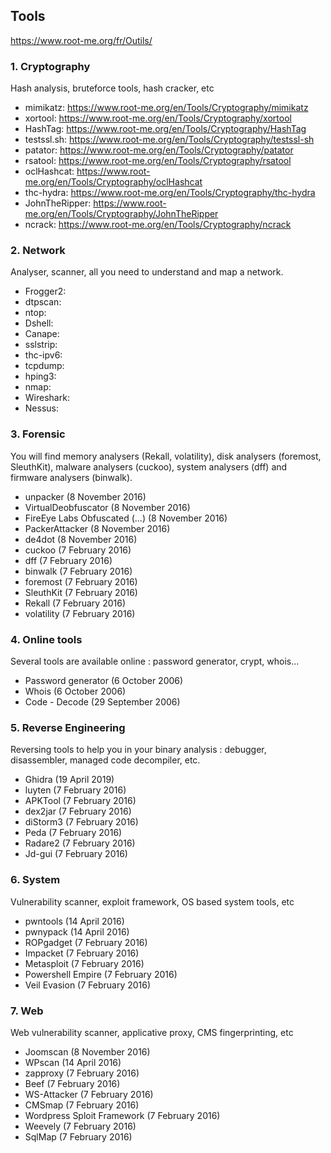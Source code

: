 ## Tools
https://www.root-me.org/fr/Outils/


### 1. Cryptography
Hash analysis, bruteforce tools, hash cracker, etc

- mimikatz: https://www.root-me.org/en/Tools/Cryptography/mimikatz
- xortool: https://www.root-me.org/en/Tools/Cryptography/xortool
- HashTag: https://www.root-me.org/en/Tools/Cryptography/HashTag
- testssl.sh: https://www.root-me.org/en/Tools/Cryptography/testssl-sh
- patator: https://www.root-me.org/en/Tools/Cryptography/patator
- rsatool: https://www.root-me.org/en/Tools/Cryptography/rsatool
- oclHashcat: https://www.root-me.org/en/Tools/Cryptography/oclHashcat
- thc-hydra: https://www.root-me.org/en/Tools/Cryptography/thc-hydra
- JohnTheRipper: https://www.root-me.org/en/Tools/Cryptography/JohnTheRipper
- ncrack: https://www.root-me.org/en/Tools/Cryptography/ncrack

### 2. Network
Analyser, scanner, all you need to understand and map a network.

- Frogger2: 
- dtpscan:
- ntop:
- Dshell:
- Canape:
- sslstrip:
- thc-ipv6:
- tcpdump:
- hping3:
- nmap:
- Wireshark:
- Nessus:

### 3. Forensic
You will find memory analysers (Rekall, volatility), disk analysers (foremost, SleuthKit), malware analysers (cuckoo), system analysers (dff) and firmware analysers (binwalk).

- unpacker (8 November 2016)
- VirtualDeobfuscator (8 November 2016)
- FireEye Labs Obfuscated (...) (8 November 2016)
- PackerAttacker (8 November 2016)
- de4dot (8 November 2016)
- cuckoo (7 February 2016)
- dff (7 February 2016)
- binwalk (7 February 2016)
- foremost (7 February 2016)
- SleuthKit (7 February 2016)
- Rekall (7 February 2016)
- volatility (7 February 2016)

### 4. Online tools
Several tools are available online : password generator, crypt, whois...

- Password generator (6 October 2006)
- Whois (6 October 2006)
- Code - Decode (29 September 2006)

### 5. Reverse Engineering
Reversing tools to help you in your binary analysis : debugger, disassembler, managed code decompiler, etc. 

- Ghidra (19 April 2019)
- luyten (7 February 2016)
- APKTool (7 February 2016)
- dex2jar (7 February 2016)
- diStorm3 (7 February 2016)
- Peda (7 February 2016)
- Radare2 (7 February 2016)
- Jd-gui (7 February 2016)

### 6. System
Vulnerability scanner, exploit framework, OS based system tools, etc

-  pwntools (14 April 2016)
- pwnypack (14 April 2016)
- ROPgadget (7 February 2016)
- Impacket (7 February 2016)
- Metasploit (7 February 2016)
- Powershell Empire (7 February 2016)
- Veil Evasion (7 February 2016)

### 7. Web
Web vulnerability scanner, applicative proxy, CMS fingerprinting, etc

- Joomscan (8 November 2016)
- WPscan (14 April 2016)
- zapproxy (7 February 2016)
- Beef (7 February 2016)
- WS-Attacker (7 February 2016)
- CMSmap (7 February 2016)
- Wordpress Sploit Framework (7 February 2016)
- Weevely (7 February 2016)
- SqlMap (7 February 2016)
